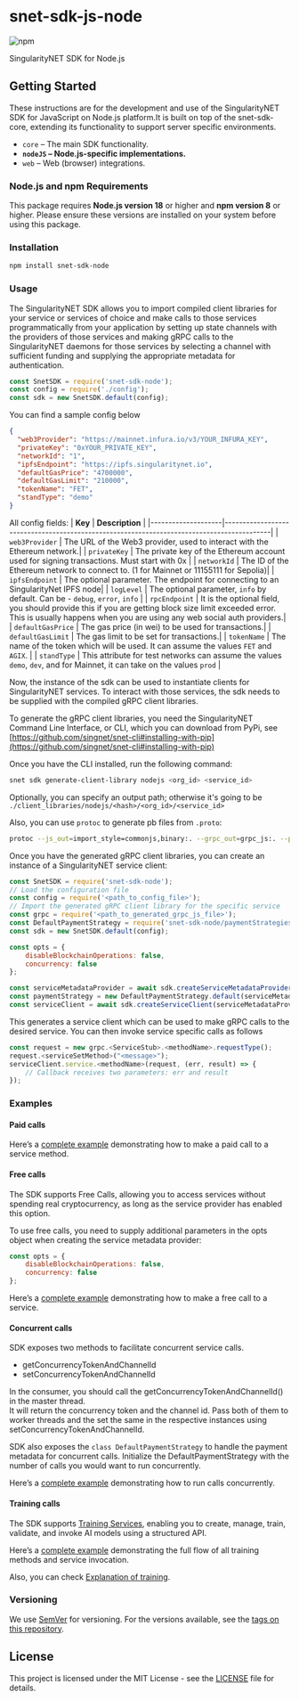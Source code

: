 # snet-sdk-js-node

![npm](https://img.shields.io/npm/v/snet-sdk.svg)

SingularityNET SDK for Node.js
  
## Getting Started  
  
These instructions are for the development and use of the SingularityNET SDK for JavaScript on Node.js platform.It is built on top of the snet-sdk-core, extending its functionality to support server specific environments.

- `core` – The main SDK functionality.
- **`nodeJS` – Node.js-specific implementations.**
- `web` – Web (browser) integrations.

### Node.js and npm Requirements

This package requires **Node.js version 18** or higher and **npm version 8** or higher. Please ensure these versions are
installed on your system before using this package.

### Installation

```bash
npm install snet-sdk-node
```

### Usage

The SingularityNET SDK allows you to import compiled client libraries for your service or services of choice and make
calls to those services programmatically from your application by setting up state channels with the providers of those
services and making gRPC calls to the SingularityNET daemons for those services by selecting a channel with sufficient
funding and supplying the appropriate metadata for authentication.

```javascript
const SnetSDK = require('snet-sdk-node');
const config = require('./config');
const sdk = new SnetSDK.default(config);
```

You can find a sample config below

```json
{
  "web3Provider": "https://mainnet.infura.io/v3/YOUR_INFURA_KEY",
  "privateKey": "0xYOUR_PRIVATE_KEY",
  "networkId": "1",
  "ipfsEndpoint": "https://ipfs.singularitynet.io",
  "defaultGasPrice": "4700000",
  "defaultGasLimit": "210000",
  "tokenName": "FET",
  "standType": "demo"
}
```
All config fields:
| **Key**            | **Description**                                                                           |
|--------------------|-------------------------------------------------------------------------------------------|
| `web3Provider`     | The URL of the Web3 provider, used to interact with the Ethereum network.|
| `privateKey`       | The private key of the Ethereum account used for signing transactions. Must start with 0x |
| `networkId`        | The ID of the Ethereum network to connect to. (1 for Mainnet or 11155111 for Sepolia)|
| `ipfsEndpoint`     | The optional parameter. The endpoint for connecting to an SingularityNet IPFS node|
| `logLevel`        | The optional parameter, `info` by default. Can be -	`debug`, `error`, `info` |
| `rpcEndpoint`     | It is the optional field, you should provide this if you are getting block size limit exceeded error. This is usually happens when you are using any web social auth providers.|
| `defaultGasPrice`  | The gas price (in wei) to be used for transactions.|
| `defaultGasLimit`  | The gas limit to be set for transactions.|
| `tokenName`  | The name of the token which will be used. It can assume the values `FET` and `AGIX`. |
| `standType`  | This attribute for test networks can assume the values `demo`, `dev`, and for Mainnet, it can take on the values `prod` |

Now, the instance of the sdk can be used to instantiate clients for SingularityNET services. To interact with those
services, the sdk needs to be supplied with the compiled gRPC client libraries.

To generate the gRPC client libraries, you need the SingularityNET Command Line Interface, or CLI, which you can
download from PyPi,
see [https://github.com/singnet/snet-cli#installing-with-pip](https://github.com/singnet/snet-cli#installing-with-pip)

Once you have the CLI installed, run the following command:

```bash
snet sdk generate-client-library nodejs <org_id> <service_id>
```

Optionally, you can specify an output path; otherwise it's going to be
`./client_libraries/nodejs/<hash>/<org_id>/<service_id>`

Also, you can use `protoc` to generate pb files from `.proto`:

```bash
protoc --js_out=import_style=commonjs,binary:. --grpc_out=grpc_js:. --plugin=protoc-gen-grpc=`which grpc_tools_node_protoc_plugin` -I . filename.proto 
```

Once you have the generated gRPC client libraries, you can create an instance of a SingularityNET service client:

```javascript
const SnetSDK = require('snet-sdk-node');
// Load the configuration file
const config = require('<path_to_config_file>');
// Import the generated gRPC client library for the specific service
const grpc = require('<path_to_generated_grpc_js_file>');
const DefaultPaymentStrategy = require('snet-sdk-node/paymentStrategies/DefaultPaymentStrategy');
const sdk = new SnetSDK.default(config);

const opts = {
    disableBlockchainOperations: false,
    concurrency: false
};

const serviceMetadataProvider = await sdk.createServiceMetadataProvider('<org_id>', '<service_id>', '<payment_group_name>', opts);
const paymentStrategy = new DefaultPaymentStrategy.default(serviceMetadataProvider.account, 0);
const serviceClient = await sdk.createServiceClient(serviceMetadataProvider, grpc.<ClientStub>, paymentStrategy);
```

This generates a service client which can be used to make gRPC calls to the desired service.
You can then invoke service specific calls as follows

```javascript
const request = new grpc.<ServiceStub>.<methodName>.requestType();
request.<serviceSetMethod>("<message>");
serviceClient.service.<methodName>(request, (err, result) => {
    // Callback receives two parameters: err and result
});
```

### Examples

#### Paid calls

Here’s a [complete example](./Example/index.js) demonstrating how to make a paid call to a service method.

#### Free calls

The SDK supports Free Calls, allowing you to access services without spending real cryptocurrency, as long as the service provider has enabled this option.

To use free calls, you need to supply additional parameters in the opts object when creating the service metadata provider:

```javascript
const opts = {
    disableBlockchainOperations: false,
    concurrency: false
};
```

Here’s a [complete example](./Example/index_freecall.js) demonstrating how to make a free call to a service.

#### Concurrent calls

SDK exposes two methods to facilitate concurrent service calls.

- getConcurrencyTokenAndChannelId
- setConcurrencyTokenAndChannelId

In the consumer, you should call the getConcurrencyTokenAndChannelId() in the master thread.  
It will return the concurrency token and the channel id.
Pass both of them to worker threads and the set the same in the respective instances using
setConcurrencyTokenAndChannelId.

SDK also exposes the `class DefaultPaymentStrategy` to handle the payment metadata for concurrent calls.
Initialize the DefaultPaymentStrategy with the number of calls you would want to run concurrently.

Here’s a [complete example](./Example/index_concurrency.js) demonstrating how to run calls concurrently.

#### Training calls

The SDK supports [Training Services](https://dev.singularitynet.io/docs/products/DecentralizedAIPlatform/DevelopersTutorials/Training/), enabling you to create, manage, train, validate, and invoke AI models using a structured API.

Here’s a [complete example](./Example/index_freecall.js) demonstrating the full flow of all training methods and service invocation.

Also, you can check [Explanation of training](https://dev.singularitynet.io/docs/products/DecentralizedAIPlatform/CoreConcepts/training/).

### Versioning

We use [SemVer](http://semver.org/) for versioning. For the versions available, see the
[tags on this repository](https://github.com/singnet/snet-sdk-js-node/tags).

## License

This project is licensed under the MIT License - see the
[LICENSE](https://github.com/singnet/snet-sdk-js-node/blob/master/LICENSE) file for details.
